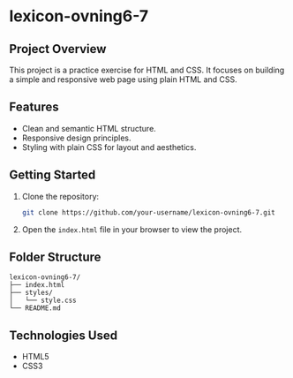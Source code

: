 # lexicon-ovning6-7

## Project Overview

This project is a practice exercise for HTML and CSS. It focuses on building a simple and responsive web page using plain HTML and CSS.

## Features

- Clean and semantic HTML structure.
- Responsive design principles.
- Styling with plain CSS for layout and aesthetics.

## Getting Started

1. Clone the repository:
   ```bash
   git clone https://github.com/your-username/lexicon-ovning6-7.git
   ```
2. Open the `index.html` file in your browser to view the project.

## Folder Structure

```
lexicon-ovning6-7/
├── index.html
├── styles/
│   └── style.css
└── README.md
```

## Technologies Used

- HTML5
- CSS3
